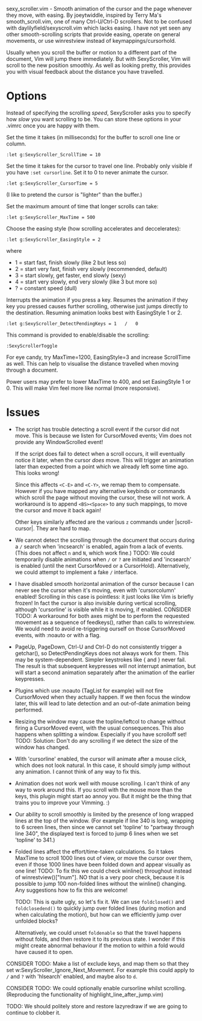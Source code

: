 sexy_scroller.vim - Smooth animation of the cursor and the page whenever they move, with easing.
By joeytwiddle, inspired by Terry Ma's smooth_scroll.vim, one of many Ctrl-U/Ctrl-D scrollers.
Not to be confused with daylilyfield/sexyscroll.vim which lacks easing.
I have not yet seen any other smooth-scrolling scripts that provide easing, operate on general movements, or use winrestview instead of keymappings/cursorhold.

Usually when you scroll the buffer or motion to a different part of the
document, Vim will jump there immediately.  But with SexyScroller, Vim will
scroll to the new position smoothly.  As well as looking pretty, this
provides you with visual feedback about the distance you have travelled.

# Options

Instead of specifying the scrolling *speed*, SexyScroller asks you to
specify how *slow* you want scrolling to be.  You can store these options in
your .vimrc once you are happy with them.

Set the time it takes (in milliseconds) for the buffer to scroll one line or
column.

    :let g:SexyScroller_ScrollTime = 10

Set the time it takes for the cursor to travel one line.
Probably only visible if you have `:set cursorline`.  Set it to 0 to never
animate the cursor.

    :let g:SexyScroller_CursorTime = 5

(I like to pretend the cursor is "lighter" than the buffer.)

Set the maximum amount of time that longer scrolls can take:

    :let g:SexyScroller_MaxTime = 500

Choose the easing style (how scrolling accelerates and deccelerates):

    :let g:SexyScroller_EasingStyle = 2

where

  - 1 = start fast, finish slowly            (like 2 but less so)
  - 2 = start very fast, finish very slowly  (recommended, default)
  - 3 = start slowly, get faster, end slowly (sexy)
  - 4 = start very slowly, end very slowly   (like 3 but more so)
  - ? = constant speed                       (dull)

Interrupts the animation if you press a key.  Resumes the animation if they
key you pressed causes further scrolling, otherwise just jumps directly to
the destination.  Resuming animation looks best with EasingStyle 1 or 2.

    :let g:SexyScroller_DetectPendingKeys = 1   /   0

This command is provided to enable/disable the scrolling:

    :SexyScrollerToggle

For eye candy, try MaxTime=1200, EasingStyle=3 and increase ScrollTime as
well.  This can help to visualise the distance travelled when moving through
a document.

Power users may prefer to lower MaxTime to 400, and set EasingStyle 1 or 0.
This will make Vim feel more like normal (more responsive).

# Issues

- The script has trouble detecting a scroll event if the cursor did not move.  This is because we listen for CursorMoved events; Vim does not provide any WindowScrolled event!

  If the script does fail to detect when a scroll occurs, it will eventually notice it later, when the cursor *does* move.  This will trigger an animation later than expected from a point which we already left some time ago.  This looks wrong!

  Since this affects `<C-E>` and `<C-Y>`, we remap them to compensate.  However if you have mapped any alternative keybinds or commands which scroll the page without moving the cursor, these will not work.  A workaround is to append `<BS><Space>` to any such mappings, to move the cursor and move it back again!

  Other keys similarly affected are the various `z` commands under |scroll-cursor|.  They are hard to map.

- We cannot detect the scrolling through the document that occurs during a `/` search when 'incsearch' is enabled, again from a lack of events.  (This does not affect `n` and `N`, which work fine.)  TODO: We could temporarily disable animations when `/` or `?` are initiated and 'incsearch' is enabled (until the next CursorMoved or a CursorHold).  Alternatively, we could attempt to implement a fake `/` interface.

- I have disabled smooth horizontal animation of the cursor because I can never see the cursor when it's moving, even with 'cursorcolumn' enabled!  Scrolling in this case is pointless: it just looks like Vim is briefly frozen!  In fact the cursor is also invisible during vertical scrolling, although 'cursorline' is visible while it is moving, if enabled.  CONSIDER TODO: A workaround for both axes might be to perform the requested movement as a sequence of feedkeys(), rather than calls to winrestview.  We would need to avoid re-triggering ourself on those CursorMoved events, with :noauto or with a flag.

- PageUp, PageDown, Ctrl-U and Ctrl-D do not consistently trigger a getchar(), so DetectPendingKeys does not always work for them.  This may be system-dependent.  Simpler keystrokes like { and } never fail.  The result is that subsequent keypresses will not interrupt animation, but will start a second animation separately after the animation of the earlier keypresses.

- Plugins which use :noauto (TagList for example) will not fire CursorMoved when they actually happen.  If we then focus the window later, this will lead to late detection and an out-of-date animation being performed.

- Resizing the window may cause the topline/leftcol to change without firing a CursorMoved event, with the usual consequences.  This also happens when splitting a window.  Especially if you have scrolloff set!  TODO: Solution: Don't do any scrolling if we detect the size of the window has changed.

- With 'cursorline' enabled, the cursor will animate after a mouse click, which does not look natural.  In this case, it should simply jump without any animation.  I cannot think of any way to fix this.

- Animation does not work well with mouse scrolling.  I can't think of any way to work around this.  If you scroll with the mouse more than the keys, this plugin might start ao annoy you.  But it might be the thing that trains you to improve your Vimming.  :)

- Our ability to scroll smoothly is limited by the presence of long wrapped lines at the top of the window. (For example if line 340 is long, wrapping to 6 screen lines, then since we cannot set 'topline' to "partway through line 340", the displayed text is forced to jump 6 lines when we set 'topline' to 341.)

- Folded lines affect the effort/time-taken calculations.  So it takes MaxTime to scroll 1000 lines out of view, or move the cursor over them, even if those 1000 lines have been folded down and appear visually as one line!  TODO: To fix this we could check winline() throughout instead of winrestview()["lnum"].  NO that is a very poor check, because it is possible to jump 100 non-folded lines without the winline() changing.  Any suggestions how to fix this are welcome!

  TODO: This is quite ugly, so let's fix it.  We can use `foldclosed()` and `foldclosedend()` to quickly jump over folded lines (during motion and when calculating the motion), but how can we efficiently jump over unfolded blocks?

  Alternatively, we could unset `foldenable` so that the travel happens without folds, and then restore it to its previous state.  I wonder if this might create abnormal behaviour if the motion to within a fold would have caused it to open.

CONSIDER TODO: Make a list of exclude keys, and map them so that they set w:SexyScroller_Ignore_Next_Movement.  For example this could apply to `/` and `?` with 'hlsearch' enabled, and maybe also to `d`.

CONSIDER TODO: We could optionally enable cursorline whilst scrolling.  (Reproducing the functionality of highlight_line_after_jump.vim)

TODO: We should politely store and restore lazyredraw if we are going to continue to clobber it.
